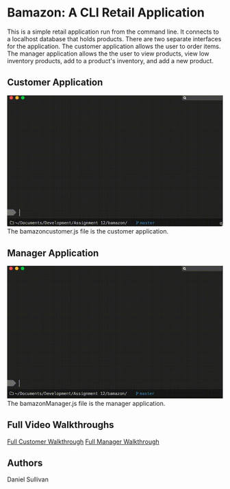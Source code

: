 # Bamazon: A CLI Retail Application
This is a simple retail application run from the command line. It connects to
a localhost database that holds products. There are two separate interfaces for
the application. The customer application allows the user to order items.
The manager application allows the the user to view products, view low
inventory products, add to a product's inventory, and add a new product.

## Customer Application
<img src="assets/images/customergif.gif"/>
The bamazoncustomer.js file is the customer application.

## Manager Application
<img src="assets/images/managergif.gif"/>
The bamazonManager.js file is the manager application.

## Full Video Walkthroughs
<a href="assets/images/fullcustomer.mov">Full Customer Walkthrough</a>
<a href="assets/images/fullmanager.mov">Full Manager Walkthrough</a>

## Authors
Daniel Sullivan